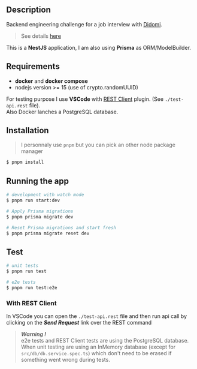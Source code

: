 

## Description

Backend engineering challenge for a job interview with [Didomi](https://www.didomi.io/fr).
> See details [here](./Challenge.md)

This is a **NestJS** application, I am also using **Prisma** as ORM/ModelBuilder.

## Requirements

- **docker** and **docker compose**
- nodejs version >= 15 (use of crypto.randomUUID)

For testing purpose I use **VSCode** with [REST Client](https://marketplace.visualstudio.com/items?itemName=humao.rest-client) plugin. (See `./test-api.rest` file).   
Also Docker lanches a PostgreSQL database.

## Installation
> I personnaly use `pnpm` but you can pick an other node package manager

```bash
$ pnpm install
```

## Running the app

```bash
# development with watch mode
$ pnpm run start:dev

# Apply Prisma migrations
$ pnpm prisma migrate dev

# Reset Prisma migrations and start fresh
$ pnpm prisma migrate reset dev
```

## Test

```bash
# unit tests
$ pnpm run test

# e2e tests
$ pnpm run test:e2e
```

### With REST Client

In VSCode you can open the `./test-api.rest` file and then run api call by clicking on the ***Send Request*** link over the REST command

> ***Warning !***   
> e2e tests and REST Client tests are using the PostgreSQL database.   
> When unit testing are using an InMemory database (except for `src/db/db.service.spec.ts`) which don't need to be erased if something went wrong during tests.

